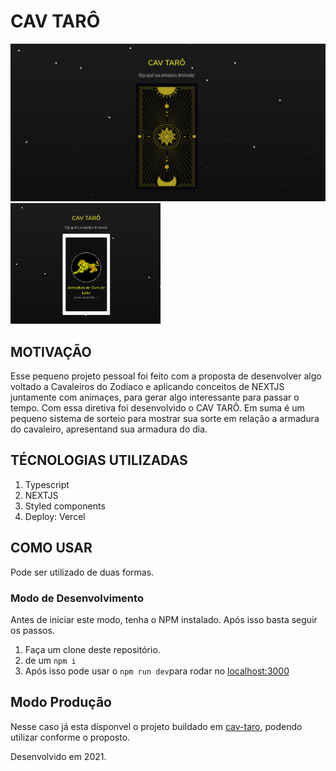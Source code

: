 # CAV TARÔ

<section data-markdown>
  
  ![Screen 01](https://github.com/NathanaelCruz/images_resource_projects/blob/master/Images/cav-tao01.png)
  <img src="https://github.com/NathanaelCruz/images_resource_projects/blob/master/Images/cav-tao02.png" width="240"/>
  
</section>

## MOTIVAÇÃO
  Esse pequeno projeto pessoal foi feito com a proposta de desenvolver algo voltado a Cavaleiros do Zodiaco e aplicando conceitos de NEXTJS juntamente com animaçes, para gerar algo interessante para passar o tempo. Com essa diretiva foi desenvolvido o CAV TARÔ.
  Em suma é um pequeno sistema de sorteio para mostrar sua sorte em relação a armadura do cavaleiro, apresentand sua armadura do dia.
  
## TÉCNOLOGIAS UTILIZADAS
  1. Typescript
  2. NEXTJS
  3. Styled components
  4. Deploy: Vercel

## COMO USAR
  Pode ser utilizado de duas formas.
  
### Modo de Desenvolvimento
  Antes de iniciar este modo, tenha o NPM instalado. Após isso basta seguir os passos.
  1. Faça um clone deste repositório.
  2. de um `npm i`
  3. Após isso pode usar o `npm run dev`para rodar no [localhost:3000](http://localhost:3000)

## Modo Produção
  Nesse caso já esta disponvel o projeto buildado em [cav-taro](https://cav-taro.vercel.app/), podendo utilizar conforme o proposto.

Desenvolvido em 2021.
